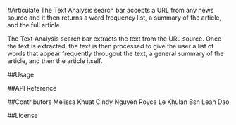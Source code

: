 #Articulate
The Text Analysis search bar accepts a URL from any news source and it then 
returns a word frequency list, a summary of the article, and the full article.

The Text Analysis search bar extracts the text from the URL source. Once the text
is extracted, the text is then processed to give the user a list of words that appear 
frequently througout the text, a general summary of the article, and then the article itself. 

##Usage

##API Reference

##Contributors 
Melissa Khuat
Cindy Nguyen
Royce Le
Khulan Bsn
Leah Dao

##License

